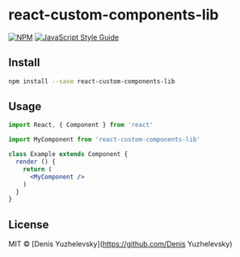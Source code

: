 # react-custom-components-lib

> 

[![NPM](https://img.shields.io/npm/v/react-custom-components-lib.svg)](https://www.npmjs.com/package/react-custom-components-lib) [![JavaScript Style Guide](https://img.shields.io/badge/code_style-standard-brightgreen.svg)](https://standardjs.com)

## Install

```bash
npm install --save react-custom-components-lib
```

## Usage

```jsx
import React, { Component } from 'react'

import MyComponent from 'react-custom-components-lib'

class Example extends Component {
  render () {
    return (
      <MyComponent />
    )
  }
}
```

## License

MIT © [Denis Yuzhelevsky](https://github.com/Denis Yuzhelevsky)
